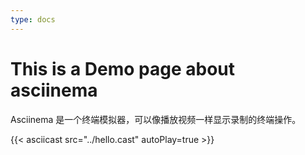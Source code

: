 ```yaml
---
type: docs
---
```


# This is a Demo page about asciinema

Asciinema 是一个终端模拟器，可以像播放视频一样显示录制的终端操作。

{{< asciicast src="../hello.cast" autoPlay=true >}}
